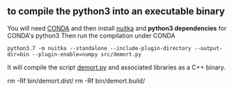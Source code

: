 ## to compile the python3 into an executable binary

You will need [CONDA](https://docs.conda.io/projects/conda/en/latest/user-guide/install/) and then install [nuitka](https://nuitka.net/)
and **python3 dependencies** for CONDA's python3
Then run the compilation under CONDA
```
python3.7 -m nuitka --standalone --include-plugin-directory --output-dir=bin --plugin-enable=numpy src/demort.py
```
It will compile the script [demort.py](src/demort.py) and associated libraries as a C++ binary.






rm -Rf bin/demort.dist/
rm -Rf bin/demort.build/
